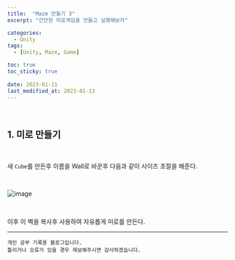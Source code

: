 ```yaml
---
title:  "Maze 만들기 3"
excerpt: "간단한 미로게임을 만들고 실행해보자"

categories:
  - Unity
tags:
  - [Unity, Maze, Game]

toc: true
toc_sticky: true
 
date: 2023-01-11
last_modified_at: 2023-01-13
---
```


<br>

## 1. 미로 만들기

<br>

새 `Cube`를 만든후 이름을 Wall로 바꾼후 다음과 같이 사이즈 조절을 해준다.

<br>

![image](https://user-images.githubusercontent.com/37824506/212284236-a150e67b-b660-436f-878d-ed1405222646.png)


<br>

이후 이 벽을 복사후 사용하여 자유롭게 미로를 만든다.


***
    개인 공부 기록용 블로그입니다.
    틀리거나 오류가 있을 경우 제보해주시면 감사하겠습니다.